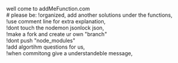 well come to addMeFunction.com  
              # please be:
!organized, add another solutions under the functions,  
!use comment line for extra explanation,  
!dont touch the nodemon jsonlock json,  
!make a fork and create ur own "branch"  
!dont push "node_modules"  
!add algortihm questions for us,  
!when commitong give a understandeble message,  
